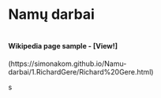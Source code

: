 <h1>Namų darbai<h1>
<h4> Wikipedia page sample - [View!]</h4>(https://simonakom.github.io/Namu-darbai/1.RichardGere/Richard%20Gere.html)

s